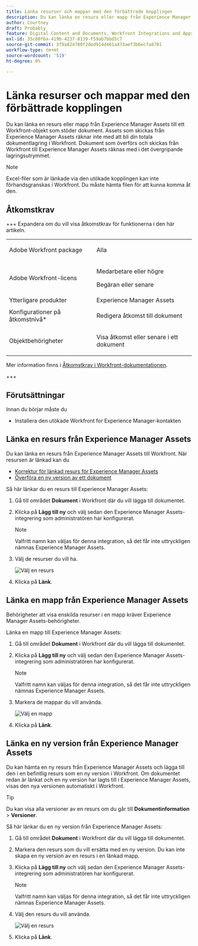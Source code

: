 ```yaml
---
title: Länka resurser och mappar med den förbättrade kopplingen
description: Du kan länka en resurs eller mapp från Experience Manager Assets till ett Workfront-objekt som stöder dokument.
author: Courtney
draft: Probably
feature: Digital Content and Documents, Workfront Integrations and Apps
exl-id: 35c80f6a-419b-4237-8139-f59ab7bbd5c7
source-git-commit: 3f9a824780f2ded914d461a473aef3b6ecfa8701
workflow-type: tm+mt
source-wordcount: '519'
ht-degree: 0%

---
```



# Länka resurser och mappar med den förbättrade kopplingen

Du kan länka en resurs eller mapp från Experience Manager Assets till ett Workfront-objekt som stöder dokument. Assets som skickas från Experience Manager Assets räknar inte med att bli din totala dokumentlagring i Workfront. Dokument som överförs och skickas från Workfront till Experience Manager Assets räknas med i det övergripande lagringsutrymmet.


>[!NOTE]
>
>Excel-filer som är länkade via den utökade kopplingen kan inte förhandsgranskas i Workfront. Du måste hämta filen för att kunna komma åt den.

## Åtkomstkrav

+++ Expandera om du vill visa åtkomstkrav för funktionerna i den här artikeln.

<table style="table-layout:auto"> 
 <col> 
 <col> 
 <tbody> 
  <tr> 
   <td role="rowheader">Adobe Workfront package</td> 
   <td> <p>Alla</p> </td> 
  </tr> 
  <tr> 
   <td role="rowheader">Adobe Workfront-licens</td> 
   <td> 
   <p>Medarbetare eller högre</p>
   <p>Begäran eller senare</p> 
    </td> 
  </tr> 
  <tr> 
   <td role="rowheader">Ytterligare produkter</td> 
   <td>Experience Manager Assets </td> 
  </tr> 
  <tr> 
   <td role="rowheader">Konfigurationer på åtkomstnivå*</td> 
   <td> <p>Redigera åtkomst till dokument</p></td> 
  </tr> 
  <tr> 
   <td role="rowheader">Objektbehörigheter</td> 
   <td> <p>Visa åtkomst eller senare i ett dokument</p> </td> 
  </tr> 
 </tbody> 
</table>


Mer information finns i [Åtkomstkrav i Workfront-dokumentationen](/help/quicksilver/administration-and-setup/add-users/access-levels-and-object-permissions/access-level-requirements-in-documentation.md).

+++

## Förutsättningar

Innan du börjar måste du

* Installera den utökade Workfront for Experience Manager-kontakten

## Länka en resurs från Experience Manager Assets

Du kan länka en resurs från Experience Manager Assets till Workfront. När resursen är länkad kan du

* [Korrektur för länkad resurs för Experience Manager Assets](../../../documents/workfront-and-experience-manager-integrations/workfront-for-experience-manager-enhanced-connector/enhanced-connector-proof-asset.md)
* [Överföra en ny version av ett dokument](../../../documents/managing-documents/upload-new-document-version.md)

Så här länkar du en resurs till Experience Manager Assets:

1. Gå till området **Dokument** i Workfront där du vill lägga till dokumentet.
1. Klicka på **Lägg till ny** och välj sedan den Experience Manager Assets-integrering som administratören har konfigurerat.

   >[!NOTE]
   >
   >Valfritt namn kan väljas för denna integration, så det får inte uttryckligen nämnas Experience Manager Assets.

1. Välj de resurser du vill ha.

   ![Välj en resurs](assets/select-an-asset.png)

1. Klicka på **Länk**.

## Länka en mapp från Experience Manager Assets

Behörigheter att visa enskilda resurser i en mapp kräver Experience Manager Assets-behörigheter.

Länka en mapp till Experience Manager Assets:

1. Gå till området **Dokument** i Workfront där du vill lägga till dokumentet.
1. Klicka på **Lägg till ny** och välj sedan den Experience Manager Assets-integrering som administratören har konfigurerat.

   >[!NOTE]
   >
   >Valfritt namn kan väljas för denna integration, så det får inte uttryckligen nämnas Experience Manager Assets.

1. Markera de mappar du vill använda.

   ![Välj en mapp](assets/select-a-folder.png)

1. Klicka på **Länk**.

## Länka en ny version från Experience Manager Assets

Du kan hämta en ny resurs från Experience Manager Assets och lägga till den i en befintlig resurs som en ny version i Workfront. Om dokumentet redan är länkat och en ny version har lagts till i Experience Manager Assets, visas den nya versionen automatiskt i Workfront.

>[!TIP]
>
>Du kan visa alla versioner av en resurs om du går till **Dokumentinformation** > **Versioner**.

Så här länkar du en ny version från Experience Manager Assets:

1. Gå till området **Dokument** i Workfront där du vill lägga till dokumentet.
1. Markera den resurs som du vill ersätta med en ny version. Du kan inte skapa en ny version av en resurs i en länkad mapp.
1. Klicka på **Lägg till ny** och välj sedan den Experience Manager Assets-integrering som administratören har konfigurerat.

   >[!NOTE]
   >
   >Valfritt namn kan väljas för denna integration, så det får inte uttryckligen nämnas Experience Manager Assets.

1. Välj den resurs du vill använda.

   ![Välj en resurs](assets/select-an-asset.png)

1. Klicka på **Länk**.
